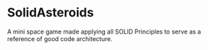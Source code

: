 # SolidAsteroids
A mini space game made applying all SOLID Principles to serve as a reference of good code architecture.
